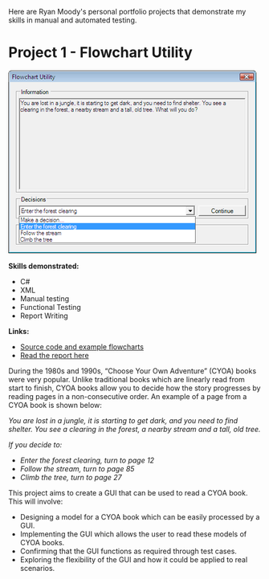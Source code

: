 Here are Ryan Moody's personal portfolio projects that demonstrate my skills in manual and automated testing.

# Project 1 - Flowchart Utility

![Flowchart Utility](/images/FlowchartUtility.png)

**Skills demonstrated:**
* C#
* XML
* Manual testing
* Functional Testing
* Report Writing
 
**Links:**
* [Source code and example flowcharts](https://github.com/RyanMoodyPortfolio/Portfolio/tree/main/FlowchartUtility)
* [Read the report here](https://github.com/RyanMoodyPortfolio/Portfolio/raw/main/FlowchartUtility/FlowchartUtility.doc)
 
During the 1980s and 1990s, “Choose Your Own Adventure” (CYOA) books were very popular. Unlike traditional books which are linearly read from start to finish, CYOA books allow you to decide how the story progresses by reading pages in a non-consecutive order. An example of a page from a CYOA book is shown below:

_You are lost in a jungle, it is starting to get dark, and you need to find shelter. You see a clearing in the forest, a nearby stream and a tall, old tree._

_If you decide to:_
* _Enter the forest clearing, turn to page 12_
* _Follow the stream, turn to page 85_
* _Climb the tree, turn to page 27_

This project aims to create a GUI that can be used to read a CYOA book. This will involve:
*	Designing a model for a CYOA book which can be easily processed by a GUI.
*	Implementing the GUI which allows the user to read these models of CYOA books.
*	Confirming that the GUI functions as required through test cases.
*	Exploring the flexibility of the GUI and how it could be applied to real scenarios.
